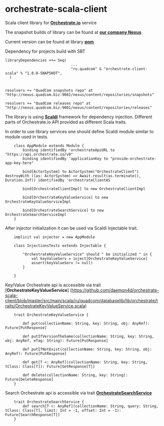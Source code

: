 orchestrate-scala-client
========================

Scala client library for [**Orchestrate.io**](http://orchestrate.io) service

The snapshot builds of library can be found at [**our company Nexus**](http://nexus.quadcom.biz:9081/nexus/content/repositories/snapshots) 

Current version can be found at library [**pom**](https://github.com/daemon4d/orchestrate-scala-client/blob/master/pom.xml)

Dependency for projects build with SBT 

    libraryDependencies ++= Seq(
                                  ...
                                  "ru.quadcom" & "orchestrate-client-scala" % "1.0.0-SNAPSHOT",
      )
      
    
    resolvers += "QuadCom snapshots repo" at "http://nexus.quadcom.biz:9081/nexus/content/repositories/snapshots"
    
    resolvers += "QuadCom releases repo" at "http://nexus.quadcom.biz:9081/nexus/content/repositories/releases"
    
The library is using [**Scaldi**](http://scaldi.org/) framework for dependency injection. Different parts of Orchestrate.io API provided as different Scala traits.  

In order to use library services one should define Scaldi module similar to module used in tests.

        class AppModule extends Module {
            binding identifiedBy 'orchestrateApiURL to "https://api.orchestrate.io/v0"
            binding identifiedBy 'applicationKey to "provide-orchestrate-app-key-here"
        
            bind[ActorSystem] to ActorSystem("OrchestrateClient") destroyWith ((as: ActorSystem) => Await.result(as.terminate(), Duration.Inf)) identifiedBy 'orchestrateClientAS
        
            bind[OrchestrateClientImpl] to new OrchestrateClientImpl
        
            bind[OrchestrateKeyValueService] to new OrchestrateKeyValueServiceImpl
        
            bind[OrchestrateSearchService] to new OrchestrateSearchServiceImpl
        }

After injector initialization it can be used via Scaldi Injectable trait. 

        implicit val injector = new AppModule
        
        class InjectionsTests extends Injectable {
            
            "OrchestrateKeyValueService" should " be initialized " in {
                val keyValueServ = inject[OrchestrateKeyValueService]
                assert(keyValueServ != null)
            }
            
        }
        
Key/Value Orchestrate api is accessible via trait [**OrchestrateKeyValueService**] (https://github.com/daemon4d/orchestrate-scala-client/blob/master/src/main/scala/ru/quadcom/databaselib/lib/orchestrate/traits/OrchestrateKeyValueService.scala)
        
        trait OrchestrateKeyValueService {
        
            def put(collectionName: String, key: String, obj: AnyRef): Future[PutResponse]
        
            def putIfVersionTheSame(collectionName: String, key: String, obj: AnyRef, eTag: String): Future[PutResponse]
            
            def putIfNotExist(collectionName: String, key: String, obj: AnyRef): Future[PutResponse]
            
            def get[T <: AnyRef](collectionName: String, key: String, tClass: Class[T]): Future[GetResponse[T]]
                    
            def delete(collectionName: String, key: String): Future[DeleteResponse]
        }
        
Search Orchestrate api is accessible via trait [**OrchestrateSearchService**](https://github.com/daemon4d/orchestrate-scala-client/blob/master/src/main/scala/ru/quadcom/databaselib/lib/orchestrate/traits/OrchestrateSearchService.scala)

        trait OrchestrateSearchService {
            def search[T <: AnyRef](collectionName: String, query: String, tClass: Class[T], limit: Int = -1, offset: Int = -1): Future[SearchResponse[T]]
        }

